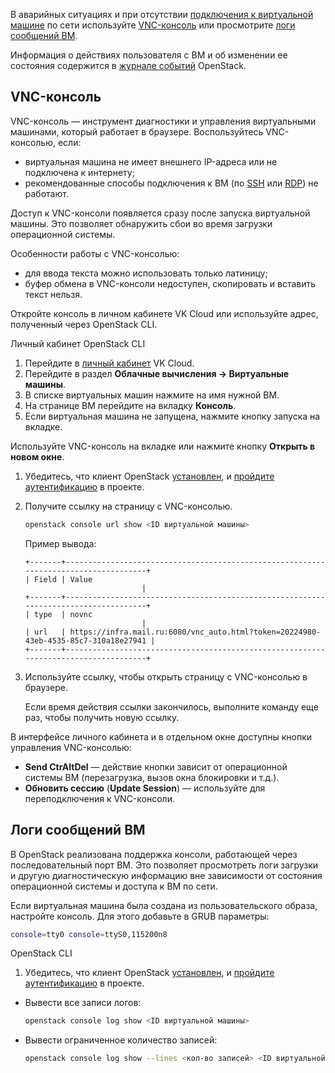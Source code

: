 В аварийных ситуациях и при отсутствии [подключения к виртуальной машине](../vm-connect/vm-connect-nix#4--podklyuchites-k-vm) по сети используйте [VNC-консоль](#vnc-konsol) или просмотрите [логи сообщений ВМ](#logi-soobshcheniy-vm).

<info>

Информация о действиях пользователя с ВМ и об изменении ее состояния содержится в [журнале событий](../vm-manage#prosmotr-zhurnala-sobytiy) OpenStack.

</info>

## VNC-консоль

VNC-консоль — инструмент диагностики и управления виртуальными машинами, который работает в браузере. Воспользуйтесь VNC-консолью, если:

- виртуальная машина не имеет внешнего IP-адреса или не подключена к интернету;
- рекомендованные способы подключения к ВМ (по [SSH](../vm-connect/vm-connect-nix) или [RDP](../vm-connect/vm-connect-win)) не работают.

Доступ к VNC-консоли появляется сразу после запуска виртуальной машины. Это позволяет обнаружить сбои во время загрузки операционной системы.

Особенности работы с VNC-консолью:

- для ввода текста можно использовать только латиницу;
- буфер обмена в VNC-консоли недоступен, скопировать и вставить текст нельзя.

Откройте консоль в личном кабинете VK Cloud или используйте адрес, полученный через OpenStack CLI.

<tabs>
<tablist>
<tab>Личный кабинет</tab>
<tab>OpenStack CLI</tab>
</tablist>

<tabpanel>

1. Перейдите в [личный кабинет](https://mcs.mail.ru/app/) VK Cloud.
2. Перейдите в раздел **Облачные вычисления → Виртуальные машины**.
3. В списке виртуальных машин нажмите на имя нужной ВМ.
4. На странице ВМ перейдите на вкладку **Консоль**.
5. Если виртуальная машина не запущена, нажмите кнопку запуска на вкладке.

<info>

Используйте VNC-консоль на вкладке или нажмите кнопку **Открыть в новом окне**.

</info>

</tabpanel>

<tabpanel>

1. Убедитесь, что клиент OpenStack [установлен](/ru/manage/tools-for-using-services/openstack-cli#1--ustanovite-klient-openstack), и [пройдите аутентификацию](/ru/manage/tools-for-using-services/openstack-cli#3--proydite-autentifikaciyu) в проекте.
2. Получите ссылку на страницу с VNC-консолью.

   ```bash
   openstack console url show <ID виртуальной машины>
   ```

   Пример вывода:

   ```
   +-------+-------------------------------------------------------------------------------------+
   | Field | Value                                                                               |
   +-------+-------------------------------------------------------------------------------------+
   | type  | novnc                                                                               |
   | url   | https://infra.mail.ru:6080/vnc_auto.html?token=20224980-43eb-4535-85c7-310a18e27941 |
   +-------+-------------------------------------------------------------------------------------+
   ```

3. Используйте ссылку, чтобы открыть страницу с VNC-консолью в браузере.

   <info>

   Если время действия ссылки закончилось, выполните команду еще раз, чтобы получить новую ссылку.

   </info>

</tabpanel>
</tabs>

В интерфейсе личного кабинета и в отдельном окне доступны кнопки управления VNC-консолью:

- **Send CtrAltDel** — действие кнопки зависит от операционной системы ВМ (перезагрузка, вызов окна блокировки и т.д.).
- **Обновить сессию** (**Update Session**) — используйте для переподключения к VNC-консоли.

## Логи сообщений ВМ

В OpenStack реализована поддержка консоли, работающей через последовательный порт ВМ. Это позволяет просмотреть логи загрузки и другую диагностическую информацию вне зависимости от состояния операционной системы и доступа к ВМ по сети.

Если виртуальная машина была создана из пользовательского образа, настройте консоль. Для этого добавьте в GRUB параметры:

```bash
console=tty0 console=ttyS0,115200n8
```

<tabs>
<tablist>
<tab>OpenStack CLI</tab>
</tablist>

<tabpanel>

1. Убедитесь, что клиент OpenStack [установлен](/ru/manage/tools-for-using-services/openstack-cli#1--ustanovite-klient-openstack), и [пройдите аутентификацию](/ru/manage/tools-for-using-services/openstack-cli#3--proydite-autentifikaciyu) в проекте.

- Вывести все записи логов:

   ```bash
   openstack console log show <ID виртуальной машины>
   ```

- Вывести ограниченное количество записей:

   ```bash
   openstack console log show --lines <кол-во записей> <ID виртуальной машины>
  ```

</tabpanel>
</tabs>
